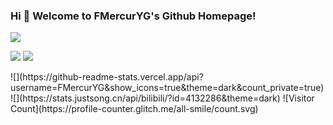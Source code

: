 ### Hi 🎉 Welcome to FMercurYG's Github Homepage!
<img src="https://readme-typing-svg.herokuapp.com/?lines=Welcome,%20visitor!;Hello%20Github%20World!&font=Roboto" />
<p>
<img src="https://img.shields.io/static/v1?label=Program&message=Python&color=blue"/>
<a href="https://space.bilibili.com/1513364019"><img src="https://img.shields.io/static/v1?label=Video&message=Bilibili&color=cyan"/></a>
</p>
![](https://github-readme-stats.vercel.app/api?username=FMercurYG&show_icons=true&theme=dark&count_private=true)
![](https://stats.justsong.cn/api/bilibili/?id=4132286&theme=dark)
![Visitor Count](https://profile-counter.glitch.me/all-smile/count.svg)

